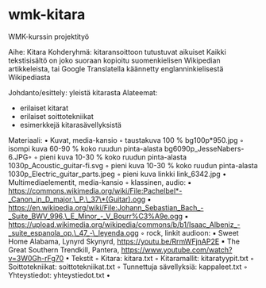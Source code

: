 # wmk-kitara

WMK-kurssin projektityö

Aihe: Kitara
Kohderyhmä: kitaransoittoon tutustuvat aikuiset
Kaikki tekstisisältö on joko suoraan kopioitu suomenkielisen Wikipedian artikkeleista, tai Google Translatella käännetty englanninkielisestä Wikipediasta

Johdanto/esittely: yleistä kitarasta
Alateemat:

- erilaiset kitarat
- erilaiset soittotekniikat
- esimerkkejä kitarasävellyksistä

Materiaali:
• Kuvat, media-kansio
◦ taustakuva 100 % bg100p*950.jpg
◦ isompi kuva 60-90 % koko ruudun pinta-alasta bg6090p_JesseNabers-6.JPG◦
◦ pieni kuva 10-30 % koko ruudun pinta-alasta 1030p_Acoustic_guitar-fi.svg
◦ pieni kuva 10-30 % koko ruudun pinta-alasta 1030p_Electric_guitar_parts.jpeg
◦ pieni kuva linkki link_6342.jpg
• Multimediaelementit, media-kansio
◦ klassinen, audio:
▪ https://commons.wikimedia.org/wiki/File:Pachelbel*-_Canon_in_D_major,\_P.\_37\*(Guitar).ogg
▪ https://en.wikipedia.org/wiki/File:Johann_Sebastian_Bach_-_Suite_BWV_996,\_E_Minor_-_V_Bourr%C3%A9e.ogg
▪ https://upload.wikimedia.org/wikipedia/commons/b/b1/Isaac_Albeniz_-_suite_espanola_op.\_47_-\_leyenda.ogg
◦ rock, linkit audioon:
▪ Sweet Home Alabama, Lynyrd Skynyrd, https://youtu.be/RrmWFjnAP2E
▪ The Great Southern Trendkill, Pantera, https://www.youtube.com/watch?v=3W0Gh-rFg70
• Tekstit
◦ Kitara: kitara.txt
◦ Kitaramallit: kitaratyypit.txt
◦ Soittotekniikat: soittotekniikat.txt
◦ Tunnettuja sävellyksiä: kappaleet.txt
◦ Yhteystiedot: yhteystiedot.txt
•
